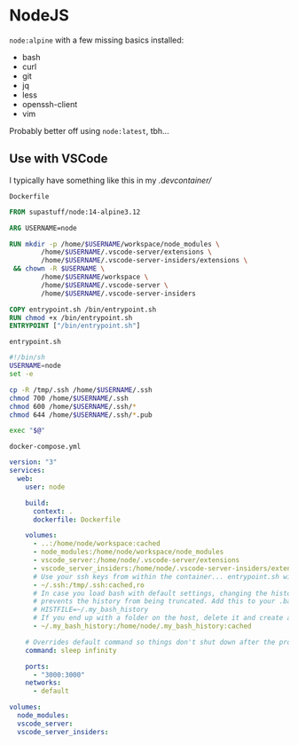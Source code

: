 # NodeJS

`node:alpine` with a few missing basics installed:

- bash
- curl
- git
- jq
- less
- openssh-client
- vim

Probably better off using `node:latest`, tbh...

## Use with VSCode

I typically have something like this in my _.devcontainer/_

`Dockerfile`

```dockerfile
FROM supastuff/node:14-alpine3.12

ARG USERNAME=node

RUN mkdir -p /home/$USERNAME/workspace/node_modules \
        /home/$USERNAME/.vscode-server/extensions \
        /home/$USERNAME/.vscode-server-insiders/extensions \
 && chown -R $USERNAME \
        /home/$USERNAME/workspace \
        /home/$USERNAME/.vscode-server \
        /home/$USERNAME/.vscode-server-insiders

COPY entrypoint.sh /bin/entrypoint.sh
RUN chmod +x /bin/entrypoint.sh
ENTRYPOINT ["/bin/entrypoint.sh"]
```

`entrypoint.sh`

```bash
#!/bin/sh
USERNAME=node
set -e

cp -R /tmp/.ssh /home/$USERNAME/.ssh
chmod 700 /home/$USERNAME/.ssh
chmod 600 /home/$USERNAME/.ssh/*
chmod 644 /home/$USERNAME/.ssh/*.pub

exec "$@"
```

`docker-compose.yml`

```yaml
version: "3"
services:
  web:
    user: node

    build:
      context: .
      dockerfile: Dockerfile

    volumes:
      - ..:/home/node/workspace:cached
      - node_modules:/home/node/workspace/node_modules
      - vscode_server:/home/node/.vscode-server/extensions
      - vscode_server_insiders:/home/node/.vscode-server-insiders/extensions
      # Use your ssh keys from within the container... entrypoint.sh will fix the permissions
      - ~/.ssh:/tmp/.ssh:cached,ro
      # In case you load bash with default settings, changing the history file location
      # prevents the history from being truncated. Add this to your .bashrc:
      # HISTFILE=~/.my_bash_history
      # If you end up with a folder on the host, delete it and create a new file, and rebuild the container
      - ~/.my_bash_history:/home/node/.my_bash_history:cached

    # Overrides default command so things don't shut down after the process ends.
    command: sleep infinity

    ports:
      - "3000:3000"
    networks:
      - default

volumes:
  node_modules:
  vscode_server:
  vscode_server_insiders:
```
